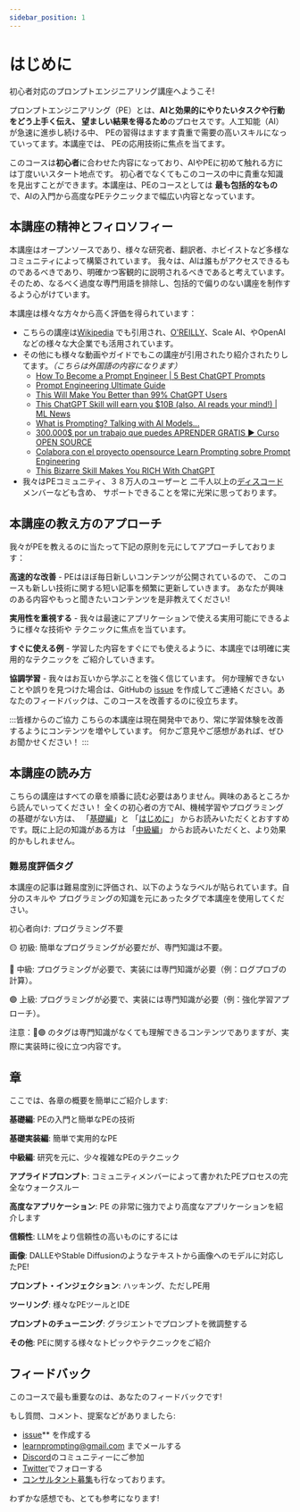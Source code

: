 ```yaml
---
sidebar_position: 1
---
```

# はじめに

初心者対応のプロンプトエンジニアリング講座へようこそ!

プロンプトエンジニアリング（PE）とは、**AIと効果的にやりたいタスクや行動をどう上手く伝え、
望ましい結果を得るため**のプロセスです。人工知能（AI）が急速に進歩し続ける中、
PEの習得はますます貴重で需要の高いスキルになっていってます。本講座では、
PEの応用技術に焦点を当てます。

このコースは**初心者**に合わせた内容になっており、AIやPEに初めて触れる方には丁度いいスタート地点です。
初心者でなくてもこのコースの中に貴重な知識を見出すことができます。本講座は、PEのコースとしては
**最も包括的なもの**で、AIの入門から高度なPEテクニックまで幅広い内容となっています。

## 本講座の精神とフィロソフィー

本講座はオープンソースであり、様々な研究者、翻訳者、ホビイストなど多様なコミュニティによって構築されています。
我々は、AIは誰もがアクセスできるものであるべきであり、明確かつ客観的に説明されるべきであると考えています。
そのため、なるべく過度な専門用語を排除し、包括的で偏りのない講座を制作するよう心がけています。

本講座は様々な方々から高く評価を得られています：
* こちらの講座は[Wikipedia](https://en.wikipedia.org/wiki/Prompt_engineering#cite_ref-15)
でも引用され、[O'REILLY](https://learning.oreilly.com/live-events/prompt-engineering-for-generating-ai-art-and-text/0636920084340/0636920084339/)、Scale AI、やOpenAIなどの様々な大企業でも活用されています。
* その他にも様々な動画やガイドでもこの講座が引用されたり紹介されたりしてます。*（こちらは外国語の内容になります）*
    - [How To Become a Prompt Engineer | 5 Best ChatGPT Prompts](https://youtu.be/GPqSoiOP3w8?t=274)
    - [Prompt Engineering Ultimate Guide](https://learnwithhasan.com/prompt-engineering-guide/)
    - [This Will Make You Better than 99% ChatGPT Users](https://www.youtube.com/watch?v=EYjG6i53-xk)
    - [This ChatGPT Skill will earn you $10B (also, AI reads your mind!) | ML News](https://youtu.be/yR4hNBNS6yc?t=743)
    - [What is Prompting? Talking with AI Models...](https://youtu.be/pZsJbYIFCCw?t=208)
    - [300.000$ por un trabajo que puedes APRENDER GRATIS ▶ Curso OPEN SOURCE](https://youtu.be/4kp7oVTu9Ck?t=495)
    - [Colabora con el proyecto opensource Learn Prompting sobre Prompt Engineering](https://www.youtube.com/watch?v=q5wuHUmGFMw)
    - [This Bizarre Skill Makes You RICH With ChatGPT](https://youtu.be/f8PGV3T9w38?t=549)
* 我々はPEコミュニティ、３８万人のユーザーと
二千人以上の[ディスコード](ttps://discord.gg/learn-prompting)メンバーなども含め、
サポートできることを常に光栄に思っております。

## 本講座の教え方のアプローチ

我々がPEを教えるのに当たって下記の原則を元にしてアプローチしております：

**高速的な改善** - PEはほぼ毎日新しいコンテンツが公開されているので、
このコースも新しい技術に関する短い記事を頻繁に更新していきます。
あなたが興味のある内容やもっと聞きたいコンテンツを是非教えてください!

**実用性を重視する** - 我々は最速にアプリケーションで使える実用可能にできるように様々な技術や
テクニックに焦点を当ています。

**すぐに使える例** - 学習した内容をすぐにでも使えるように、本講座では明確に実用的なテクニックを
ご紹介していきます。

**協調学習** - 我々はお互いから学ぶことを強く信じています。
何か理解できないことや誤りを見つけた場合は、GitHubの
[issue](https://github.com/trigaten/Learn_Prompting/issues/new/choose)
を作成してご連絡ください。あなたのフィードバックは、このコースを改善するのに役立ちます。

:::皆様からのご協力
こちらの本講座は現在開発中であり、常に学習体験を改善するようにコンテンツを増やしています。
何かご意見やご感想があれば、ぜひお聞かせください！
:::

## 本講座の読み方

こちらの講座はすべての章を順番に読む必要はありません。興味のあるところから読んでいってください！
全くの初心者の方でAI、機械学習やプログラミングの基礎がない方は、
「[基礎編](https://learnprompting.org/docs/category/-basics)」と
「[はじめに](https://learnprompting.org/docs/basics/intro)」
からお読みいただくとおすすめです。既に上記の知識がある方は
「[中級編](https://learnprompting.org/docs/category/%EF%B8%8F-intermediate)」
からお読みいただくと、より効果的かもしれません。

### 難易度評価タグ

本講座の記事は難易度別に評価され、以下のようなラベルが貼られています。自分のスキルや
プログラミングの知識を元にあったタグで本講座を使用してください。

  初心者向け: プログラミング不要

🟡 初級: 簡単なプログラミングが必要だが、専門知識は不要。

🔴 中級: プログラミングが必要で、実装には専門知識が必要（例：ログプロブの計算）。

🟣 上級: プログラミングが必要で、実装には専門知識が必要（例：強化学習アプローチ）。

注意：🔴🟣 のタグは専門知識がなくても理解できるコンテンツでありますが、実際に実装時に役に立つ内容です。

## 章

ここでは、各章の概要を簡単にご紹介します:

**基礎編**: PEの入門と簡単なPEの技術

**基礎実装編**: 簡単で実用的なPE

**中級編**: 研究を元に、少々複雑なPEのテクニック

**アプライドプロンプト**: コミュニティメンバーによって書かれたPEプロセスの完全なウォークスルー

**高度なアプリケーション**: PE の非常に強力でより高度なアプリケーションを紹介します

**信頼性**: LLMをより信頼性の高いものにするには

**画像**: DALLEやStable Diffusionのようなテキストから画像へのモデルに対応したPE!

**プロンプト・インジェクション**: ハッキング、ただしPE用

**ツーリング**: 様々なPEツールとIDE

**プロンプトのチューニング**: グラジエントでプロンプトを微調整する

**その他**: PEに関する様々なトピックやテクニックをご紹介

## フィードバック

このコースで最も重要なのは、あなたのフィードバックです!

もし質問、コメント、提案などがありましたら:
- [issue](https://github.com/trigaten/Learn_Prompting/issues/new/choose)** を作成する
- [learnprompting@gmail.com](mailto:learnprompting@gmail.com) までメールする
- [Discord](https://learnprompting.org/discord)のコミュニティーにご参加
- [Twitter](https://twitter.com/learn_prompting)でフォローする
- [コンサルタント募集](https://learnprompting.org/consulting)も行なっております。

わずかな感想でも、とても参考になります!
